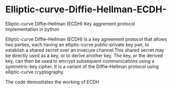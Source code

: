 # Elliptic-curve-Diffie-Hellman-ECDH-
Elliptic-curve Diffie–Hellman (ECDH) Key aggrement protocol implementation in python

Elliptic-curve Diffie–Hellman (ECDH) is a key agreement protocol that allows two parties, each having an elliptic-curve public–private key pair, to establish a shared secret over an insecure channel.This shared secret may be directly used as a key, or to derive another key. The key, or the derived key, can then be used to encrypt subsequent communications using a symmetric-key cipher. It is a variant of the Diffie–Hellman protocol using elliptic-curve cryptography.

The code demostrates the working of ECDH





